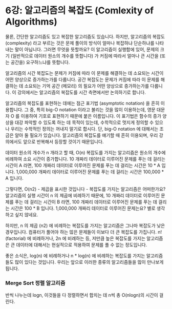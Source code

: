 # 6강: 알고리즘의 복잡도 (Comlexity of Algorithms)

물론, 간단한 알고리즘도 있고 복잡한 알고리즘도 있습니다. 하지만, 알고리즘의 복잡도 (complexity) 라고 부르는 것은 문제 풀이의 방식이 얼마나 복잡하냐 단순하냐를 나타내는 말이 아닙니다. 그러면 무엇을 뜻할까요? 이 알고리즘이 실행함에 있어, 문제의 크기 (일반적으로 데이터 원소의 개수를 뜻합니다) 가 커짐에 따라서 얼마나 큰 시간을 (또는 공간을) 요구하느냐를 뜻합니다.

알고리즘의 시간 복잡도는 문제가 커짐에 따라 이 문제를 해결하는 데 소요되는 시간이 어떤 양상으로 증가하는가를 다룹니다. 공간 복잡도는 문제가 커짐에 따라 이 문제를 해결하는 데 소요되는 기억 공간 (메모리) 의 필요가 어떤 양상으로 증가하는가를 다룹니다. 이 강의에서는 알고리즘의 복잡도를 시간 측면에서만 논의하기로 합니다.

알고리즘의 복잡도를 표현하는 데에는 점근 표기법 (asymptotic notation) 을 흔히 이용합니다. 그 중, 특히 big-O notation 이라고 불리는 것을 많이 이용하는데, 영문 대문자 O 를 이용하여 기호로 표현하기 때문에 붙은 이름입니다. 이 표기법은 함수의 증가 양상을 대강 파악할 수 있도록 하는 데 목적이 있는데, 수학적으로 멋지게 정의할 수 있으나 우리는 수학적인 정의는 꺼내지 말기로 합시다. 단, big-O notation 에 대해서는 조금은 알아 둘 필요가 있습니다. 알고리즘의 복잡도를 얘기할 때 흔히 이용되며, 우리 강의에서도 앞으로 반복해서 등장할 것이기 때문입니다.

데이터 원소의 개수가 n 개라고 할 때, O(n) 복잡도를 가지는 알고리즘은 원소의 개수에 비례하여 소요 시간이 증가합니다. 10 개짜리 데이터로 이루어진 문제를 푸는 데 걸리는 시간이 A 라면, 100 개짜리 데이터로 이루어진 문제를 푸는 데 걸리는 시간은 10 * A 입니다. 1,000,000 개짜리 데이터로 이루어진 문제를 푸는 데 걸리는 시간은 100,000 * A 입니다.

그렇다면, O(n2) - 제곱을 표시한 것입니다 - 복잡도를 가지는 알고리즘은 어떠한가요? 알고리즘의 실행 시간이 n 의 제곱에 비례하기 때문에, 10 개짜리 데이터로 이루어진 문제를 푸는 데 걸리는 시간이 B 라면, 100 개짜리 데이터로 이루어진 문제를 푸는 데 걸리는 시간은 100 * B 입니다. 1,000,000 개짜리 데이터로 이루어진 문제는요? 별로 생각하고 싶지 않네요.

하지만, n 의 제곱 (n2) 에 비례하는 복잡도를 가지는 알고리즘은 그나마 복잡도가 낮은 경우입니다. 컴퓨터가 풀어야 하는 많은 문제들이 이보다 더 큰 복잡도를 가집니다. n! (factorial) 에 비례하거나, 2n 에 비례하는 등, 저만큼 높은 복잡도를 가지는 알고리즘은 큰 데이터에 대해서는 현실적으로 적용하여 문제를 풀 수 없는 정도입니다.

좋은 소식은, log(n) 에 비례하거나 n * log(n) 에 비례하는 복잡도를 가지는 알고리즘들도 많이 있다는 것입니다. 우리는 앞으로 이러한 종류의 알고리즘들을 많이 만나보게 됩니다.



### Merge Sort 정렬 알고리즘

반씩 나누는데 logn, 이것들을 다 정렬하면서 합치는 데 n씩 총 O(nlogn)의 시간이 걸린다.

